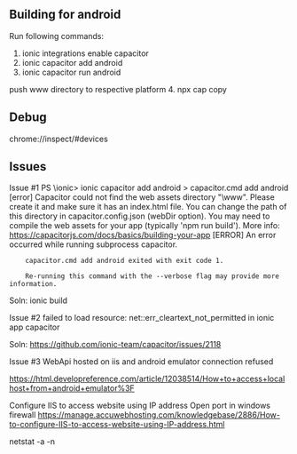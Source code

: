 Building for android
---------------------
Run following commands:

1. ionic integrations enable capacitor
2. ionic capacitor add android
3. ionic capacitor run android

push www directory to respective platform
4. npx cap copy


Debug
-----
chrome://inspect/#devices

Issues
------
Issue #1
      PS <filepath>\ionic> ionic capacitor add android
      > capacitor.cmd add android
      [error] Capacitor could not find the web assets directory "<filepath>\www".
          Please create it and make sure it has an index.html file. You can change
          the path of this directory in capacitor.config.json (webDir option).
          You may need to compile the web assets for your app (typically 'npm run build').
          More info: https://capacitorjs.com/docs/basics/building-your-app
      [ERROR] An error occurred while running subprocess capacitor.

        capacitor.cmd add android exited with exit code 1.

        Re-running this command with the --verbose flag may provide more information.

Soln:
ionic build

Issue #2
failed to load resource: net::err_cleartext_not_permitted in ionic app capacitor

Soln:
https://github.com/ionic-team/capacitor/issues/2118


Issue #3
WebApi hosted on iis and android emulator connection refused

https://html.developreference.com/article/12038514/How+to+access+localhost+from+android+emulator%3F


Configure IIS to access website using IP address
Open port in windows firewall
https://manage.accuwebhosting.com/knowledgebase/2886/How-to-configure-IIS-to-access-website-using-IP-address.html

netstat -a -n